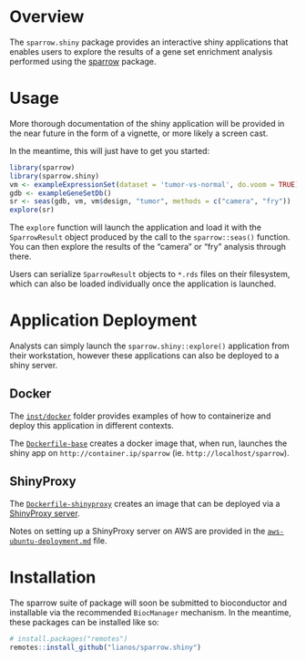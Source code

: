 
<!-- README.md is generated from README.Rmd. Please edit that file -->

# Overview

The `sparrow.shiny` package provides an interactive shiny applications
that enables users to explore the results of a gene set enrichment
analysis performed using the
[sparrow](https://github.com/lianos/sparrow) package.

# Usage

More thorough documentation of the shiny application will be provided in
the near future in the form of a vignette, or more likely a screen cast.

In the meantime, this will just have to get you started:

``` r
library(sparrow)
library(sparrow.shiny)
vm <- exampleExpressionSet(dataset = 'tumor-vs-normal', do.voom = TRUE)
gdb <- exampleGeneSetDb()
sr <- seas(gdb, vm, vm$design, "tumor", methods = c("camera", "fry"))
explore(sr)
```

The `explore` function will launch the application and load it with the
`SparrowResult` object produced by the call to the `sparrow::seas()`
function. You can then explore the results of the “camera” or “fry”
analysis through there.

Users can serialize `SparrowResult` objects to `*.rds` files on their
filesystem, which can also be loaded individually once the application
is launched.

# Application Deployment

Analysts can simply launch the `sparrow.shiny::explore()` application
from their workstation, however these applications can also be deployed
to a shiny server.

## Docker

The [`inst/docker`](inst/docker) folder provides examples of how to
containerize and deploy this application in different contexts.

The [`Dockerfile-base`](inst/docker/Dockerfile-base) creates a docker
image that, when run, launches the shiny app on
`http://container.ip/sparrow` (ie. `http://localhost/sparrow`).

## ShinyProxy

The [`Dockerfile-shinyproxy`](inst/docker/Dockerfile-shinyproxy) creates
an image that can be deployed via a [ShinyProxy
server](https://www.shinyproxy.io/).

Notes on setting up a ShinyProxy server on AWS are provided in the
[`aws-ubuntu-deployment.md`](inst/docker/aws-ubuntu-deployment.md) file.

# Installation

The sparrow suite of package will soon be submitted to bioconductor and
installable via the recommended `BiocManager` mechanism. In the
meantime, these packages can be installed like so:

``` r
# install.packages("remotes")
remotes::install_github("lianos/sparrow.shiny")
```
